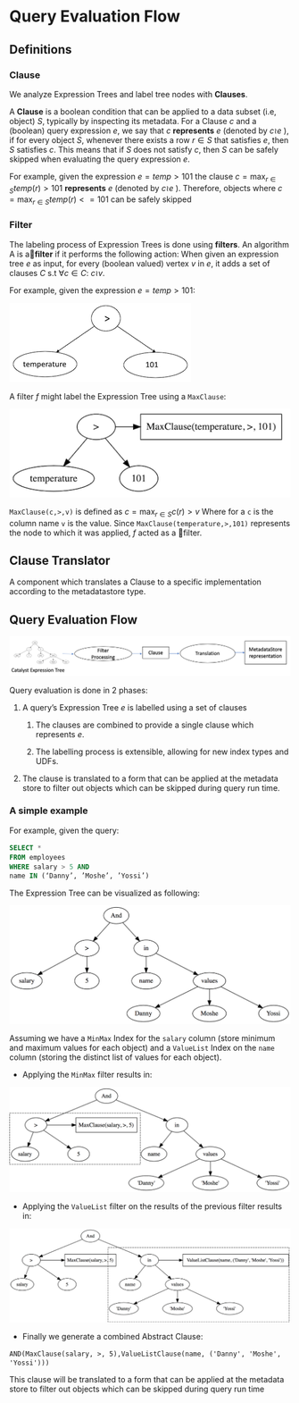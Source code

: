 <!--
 -- Copyright 2021 IBM Corp.
 -- SPDX-License-Identifier: Apache-2.0
 -->

# Query Evaluation Flow

## Definitions

### Clause

We analyze Expression Trees and label tree nodes with **Clauses**.

A **Clause** is a boolean condition that can be applied to a data subset (i.e, object) $S$, typically by inspecting its metadata.
For a Clause $c$ and a (boolean) query expression $e$, we say that $c$ **represents** $e$ (denoted by $c \wr e$ ), if for every object $S$, whenever there exists a row $r \in S$ that satisfies $e$, then  $S$ satisfies $c$.
This means that if $S$ does not satisfy $c$, then $S$ can be safely skipped when evaluating the query expression $e$.

For example, given the expression $e = temp > 101$ the clause $c = \max_{r \in S} temp(r) > 101$ **represents** $e$ (denoted by $c \wr e$ ).
Therefore, objects where $c = \max_{r \in S} temp(r) <= 101$ can be safely skipped

### Filter

The labeling process of Expression Trees is done using **filters**.
An algorithm A is a**filter** if it performs the following action: When given an expression tree $e$ as input,
for every (boolean valued) vertex $v$ in $e$, it adds a set of clauses $C$ s.t $\forall c \in C$: $c \wr v$.

For example, given the expression $e = temp > 101$:

![Expression Tree](../img/ET.png)

A filter $f$ might label the Expression Tree using a `MaxClause`:

![Filtered Expression Tree](../img/filteredET.png)

`MaxClause(c,>,v)` is defined as $c = \max_{r \in S} c(r) > v$ Where for a `c` is the column name `v` is the value. Since `MaxClause(temperature,>,101)` represents the node to which it was applied, $f$ acted as a filter.

## Clause Translator

A component which translates a Clause to a specific implementation according to the metadatastore type.

## Query Evaluation Flow

![Query Evaluation Flow](../img/queryevaluationflow.png)

Query evaluation is done in 2 phases:

1. A query’s Expression Tree $e$ is labelled using a set of clauses

    1. The clauses are combined to provide a single clause which represents $e$.

    2. The labelling process is extensible, allowing for new index types and UDFs.


2. The clause is translated to a form that can be applied at the metadata store to filter out objects which can be skipped during query run time.

### A simple example

For example, given the query:
```SQL
SELECT *
FROM employees
WHERE salary > 5 AND
name IN (‘Danny’, ’Moshe’, ’Yossi’)
```

The Expression Tree can be visualized as following:

![Query Evaluation Flow](../img/query-flow-example-1.png)

Assuming we have a `MinMax` Index for the `salary` column (store minimum and maximum values for each object) and a
`ValueList` Index on the `name` column (storing the distinct list of values for each object).

- Applying the `MinMax` filter results in:

![Query Evaluation Flow Applying MinMax Filter](../img/query-flow-example-2.png)

- Applying the `ValueList` filter on the results of the previous filter results in:

![Query Evaluation Flow Applying ValueList Filter](../img/query-flow-example-3.png)

- Finally we generate a combined Abstract Clause:
```
AND(MaxClause(salary, >, 5),ValueListClause(name, ('Danny', 'Moshe', 'Yossi')))
```

This clause will be translated to a form that can be applied at the metadata store to filter out objects which can be skipped during query run time